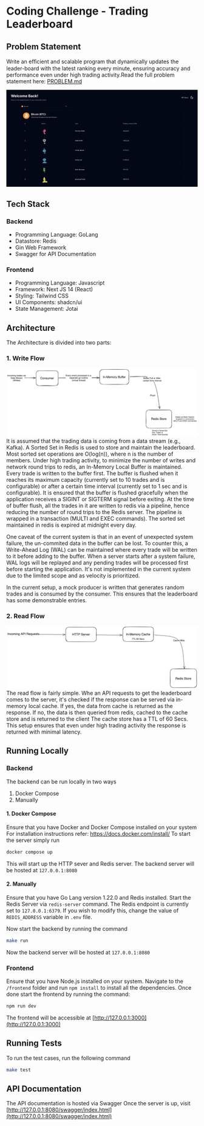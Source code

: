 # Coding Challenge - Trading Leaderboard
## Problem Statement
Write an eﬀicient and scalable program that dynamically updates the leader-board with the latest ranking every minute, 
ensuring accuracy and performance even under high trading activity.Read the full problem statement here: [PROBLEM.md](PROBLEM.md)

<p align=center>
    <img src="docs/screenshot.png"  width="700">
</p>

## Tech Stack

### Backend
- Programming Language: GoLang
- Datastore: Redis
- Gin Web Framework
- Swagger for API Documentation
### Frontend
 - Programming Language: Javascript
 - Framework: Next JS 14 (React)
 - Styling: Tailwind CSS
 - UI Components: shadcn/ui
 - State Management: Jotai
## Architecture
The Architecture is divided into two parts:
### 1. Write Flow
![Write Flow](docs/write-flow.png "Write FLow")
It is assumed that the trading data is coming from a data stream (e.g., Kafka).
A Sorted Set in Redis is used to store and 
maintain the leaderboard.
Most sorted set operations are O(log(n)), where n is the number of members.
Under high trading 
activity, to minimize the number of writes and network round trips to redis, an In-Memory Local Buffer is maintained.
Every trade is written to the buffer first.
The buffer is flushed when it reaches its maximum capacity (currently set to 10 trades and is configurable) or after a 
certain time interval (currently set to 1 sec and is configurable).
It is ensured
that the buffer is flushed gracefully when the application receives a SIGINT or SIGTERM signal before exiting. 
At the time of buffer flush,
all the trades in it are written to redis via a pipeline, hence reducing the number of round trips to the Redis server. 
The pipeline is wrapped in a transaction (MULTI and EXEC commands).
The sorted set maintained in redis is expired at midnight every day.  

One caveat of the current system is that in an event of unexpected system failure,
the un-commited data in the buffer can be lost.
To counter this, a Write-Ahead Log (WAL) can be maintained where every trade will be written to it before adding to
the buffer.
When a server starts after a system failure, WAL logs will be replayed and any pending trades will be processed first
before starting the application.
It's not implemented in the current system due to the limited scope and as velocity is 
prioritized.

In the current setup, a mock producer is written that generates random trades and is consumed by the 
consumer.
This ensures that the leaderboard has some demonstrable entries.

### 2. Read Flow
![Read Flow](docs/read-flow.png "Read FLow")
The read flow is fairly simple.
Whe an API requests to get the leaderboard comes to the server, it's checked if the response
can be served via in-memory local cache.
If yes, the data from cache is returned as the response.
If no, the data is then queried from redis, cached to the cache store and is returned to the client
The cache store has a TTL of 60 Secs.
This setup ensures that even under high trading activity the response is returned with minimal latency.

## Running Locally
### Backend
The backend can be run locally in two ways
1. Docker Compose
2. Manually

#### 1. Docker Compose
Ensure that you have Docker and Docker Compose installed on your system For installation instructions refer:
https://docs.docker.com/install/
To start the server simply run 
```sh
docker compose up
```
This will start up the HTTP sever and Redis server. The backend server will be hosted at `127.0.0.1:8080 `

#### 2. Manually
Ensure that you have Go Lang version 1.22.0 and Redis installed. Start the Redis Server via ``redis-server`` command.
The Redis endpoint is currently set to `127.0.0.1:6379`. If you wish to modify this, change the value of `REDIS_ADDRESS` 
variable in `.env` file.  

Now start the backend by running the command
```sh
make run
```
Now the backend server will be hosted at `127.0.0.1:8080`

### Frontend
Ensure that you have Node.js installed on your system. Navigate to the `/frontend` folder and run `npm install` to install all the 
dependencies. Once done start the frontend by running the command:
```sh
npm run dev
```
The frontend will be accessible at [http://127.0.0.1:3000](http://127.0.0.1:3000) 
## Running Tests
To run the test cases, run the following command
```sh
make test
```
## API Documentation
The API documentation is hosted via Swagger
Once the server is up, visit [http://127.0.0.1:8080/swagger/index.html](http://127.0.0.1:8080/swagger/index.html)